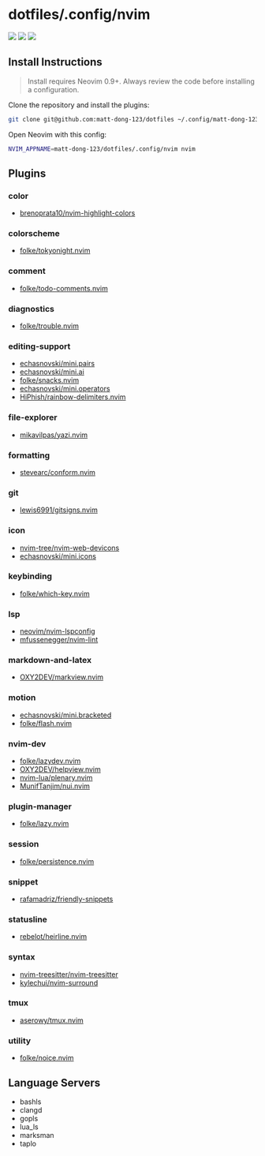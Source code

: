 # dotfiles/.config/nvim

<a href="https://dotfyle.com/matt-dong-123/dotfiles-config-nvim"><img src="https://dotfyle.com/matt-dong-123/dotfiles-config-nvim/badges/plugins?style=flat" /></a>
<a href="https://dotfyle.com/matt-dong-123/dotfiles-config-nvim"><img src="https://dotfyle.com/matt-dong-123/dotfiles-config-nvim/badges/leaderkey?style=flat" /></a>
<a href="https://dotfyle.com/matt-dong-123/dotfiles-config-nvim"><img src="https://dotfyle.com/matt-dong-123/dotfiles-config-nvim/badges/plugin-manager?style=flat" /></a>

## Install Instructions

 > Install requires Neovim 0.9+. Always review the code before installing a configuration.

Clone the repository and install the plugins:

```sh
git clone git@github.com:matt-dong-123/dotfiles ~/.config/matt-dong-123/dotfiles
```

Open Neovim with this config:

```sh
NVIM_APPNAME=matt-dong-123/dotfiles/.config/nvim nvim
```

## Plugins

### color

+ [brenoprata10/nvim-highlight-colors](https://dotfyle.com/plugins/brenoprata10/nvim-highlight-colors)

### colorscheme

+ [folke/tokyonight.nvim](https://dotfyle.com/plugins/folke/tokyonight.nvim)

### comment

+ [folke/todo-comments.nvim](https://dotfyle.com/plugins/folke/todo-comments.nvim)

### diagnostics

+ [folke/trouble.nvim](https://dotfyle.com/plugins/folke/trouble.nvim)

### editing-support

+ [echasnovski/mini.pairs](https://dotfyle.com/plugins/echasnovski/mini.pairs)
+ [echasnovski/mini.ai](https://dotfyle.com/plugins/echasnovski/mini.ai)
+ [folke/snacks.nvim](https://dotfyle.com/plugins/folke/snacks.nvim)
+ [echasnovski/mini.operators](https://dotfyle.com/plugins/echasnovski/mini.operators)
+ [HiPhish/rainbow-delimiters.nvim](https://dotfyle.com/plugins/HiPhish/rainbow-delimiters.nvim)

### file-explorer

+ [mikavilpas/yazi.nvim](https://dotfyle.com/plugins/mikavilpas/yazi.nvim)

### formatting

+ [stevearc/conform.nvim](https://dotfyle.com/plugins/stevearc/conform.nvim)

### git

+ [lewis6991/gitsigns.nvim](https://dotfyle.com/plugins/lewis6991/gitsigns.nvim)

### icon

+ [nvim-tree/nvim-web-devicons](https://dotfyle.com/plugins/nvim-tree/nvim-web-devicons)
+ [echasnovski/mini.icons](https://dotfyle.com/plugins/echasnovski/mini.icons)

### keybinding

+ [folke/which-key.nvim](https://dotfyle.com/plugins/folke/which-key.nvim)

### lsp

+ [neovim/nvim-lspconfig](https://dotfyle.com/plugins/neovim/nvim-lspconfig)
+ [mfussenegger/nvim-lint](https://dotfyle.com/plugins/mfussenegger/nvim-lint)

### markdown-and-latex

+ [OXY2DEV/markview.nvim](https://dotfyle.com/plugins/OXY2DEV/markview.nvim)

### motion

+ [echasnovski/mini.bracketed](https://dotfyle.com/plugins/echasnovski/mini.bracketed)
+ [folke/flash.nvim](https://dotfyle.com/plugins/folke/flash.nvim)

### nvim-dev

+ [folke/lazydev.nvim](https://dotfyle.com/plugins/folke/lazydev.nvim)
+ [OXY2DEV/helpview.nvim](https://dotfyle.com/plugins/OXY2DEV/helpview.nvim)
+ [nvim-lua/plenary.nvim](https://dotfyle.com/plugins/nvim-lua/plenary.nvim)
+ [MunifTanjim/nui.nvim](https://dotfyle.com/plugins/MunifTanjim/nui.nvim)

### plugin-manager

+ [folke/lazy.nvim](https://dotfyle.com/plugins/folke/lazy.nvim)

### session

+ [folke/persistence.nvim](https://dotfyle.com/plugins/folke/persistence.nvim)

### snippet

+ [rafamadriz/friendly-snippets](https://dotfyle.com/plugins/rafamadriz/friendly-snippets)

### statusline

+ [rebelot/heirline.nvim](https://dotfyle.com/plugins/rebelot/heirline.nvim)

### syntax

+ [nvim-treesitter/nvim-treesitter](https://dotfyle.com/plugins/nvim-treesitter/nvim-treesitter)
+ [kylechui/nvim-surround](https://dotfyle.com/plugins/kylechui/nvim-surround)

### tmux

+ [aserowy/tmux.nvim](https://dotfyle.com/plugins/aserowy/tmux.nvim)

### utility

+ [folke/noice.nvim](https://dotfyle.com/plugins/folke/noice.nvim)

## Language Servers

+ bashls
+ clangd
+ gopls
+ lua_ls
+ marksman
+ taplo
